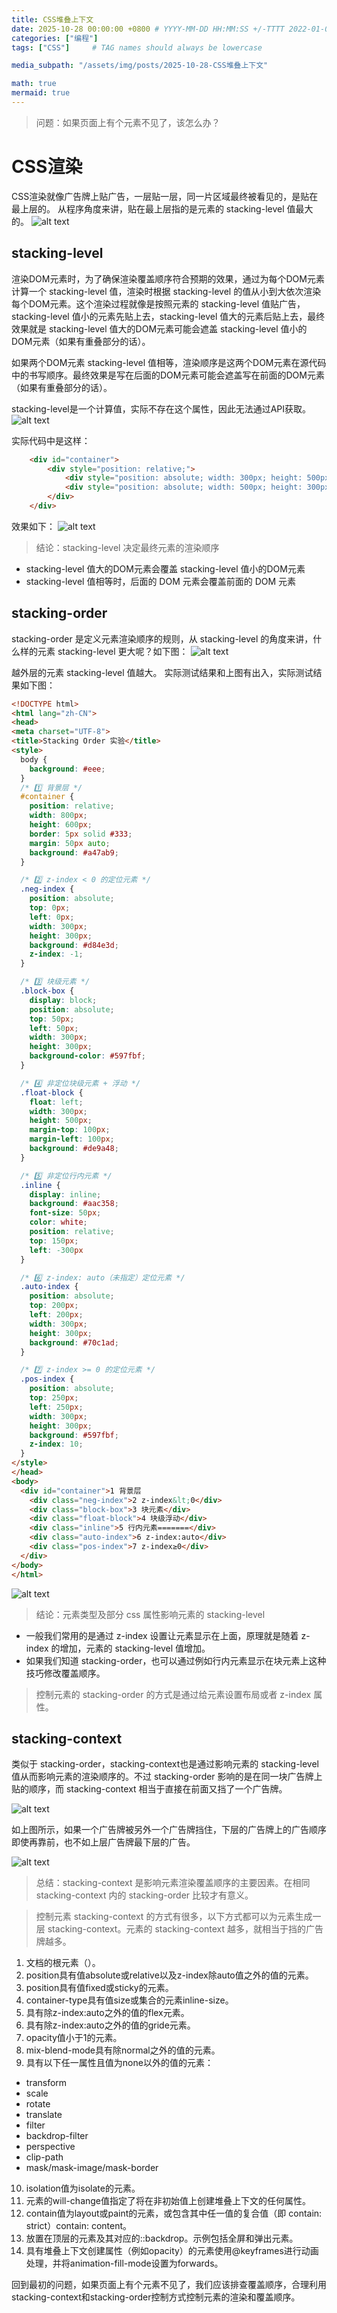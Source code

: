 ```yaml
---
title: CSS堆叠上下文
date: 2025-10-28 00:00:00 +0800 # YYYY-MM-DD HH:MM:SS +/-TTTT 2022-01-01 13:14:15 +0800 只写日期也行；不写秒也行；这样也行 2022-03-09T00:55:42+08:00
categories: ["编程"]
tags: ["CSS"]     # TAG names should always be lowercase

media_subpath: "/assets/img/posts/2025-10-28-CSS堆叠上下文"

math: true
mermaid: true
---
```


> 问题：如果页面上有个元素不见了，该怎么办？
# CSS渲染

CSS渲染就像广告牌上贴广告，一层贴一层，同一片区域最终被看见的，是贴在最上层的。
从程序角度来讲，贴在最上层指的是元素的 stacking-level 值最大的。
![alt text](image.png)

## stacking-level
渲染DOM元素时，为了确保渲染覆盖顺序符合预期的效果，通过为每个DOM元素计算一个 stacking-level 值，渲染时根据 stacking-level 的值从小到大依次渲染每个DOM元素。这个渲染过程就像是按照元素的 stacking-level 值贴广告，stacking-level 值小的元素先贴上去，stacking-level 值大的元素后贴上去，最终效果就是 stacking-level 值大的DOM元素可能会遮盖 stacking-level 值小的DOM元素（如果有重叠部分的话）。

如果两个DOM元素 stacking-level 值相等，渲染顺序是这两个DOM元素在源代码中的书写顺序。最终效果是写在后面的DOM元素可能会遮盖写在前面的DOM元素（如果有重叠部分的话）。

stacking-level是一个计算值，实际不存在这个属性，因此无法通过API获取。
![alt text](image-1.png)

实际代码中是这样：
```html 
    <div id="container">
        <div style="position: relative;">
            <div style="position: absolute; width: 300px; height: 500px; background-color: red;"></div>
            <div style="position: absolute; width: 500px; height: 300px; background-color: blue;"></div>
        </div>
    </div>
```
效果如下：
![alt text](image-4.png)

> 结论：stacking-level 决定最终元素的渲染顺序
- stacking-level 值大的DOM元素会覆盖 stacking-level 值小的DOM元素
- stacking-level 值相等时，后面的 DOM 元素会覆盖前面的 DOM 元素

## stacking-order
stacking-order 是定义元素渲染顺序的规则，从 stacking-level 的角度来讲，什么样的元素 stacking-level 更大呢？如下图：
![alt text](image-3.png)

越外层的元素 stacking-level 值越大。
实际测试结果和上图有出入，实际测试结果如下图：
```html
<!DOCTYPE html>
<html lang="zh-CN">
<head>
<meta charset="UTF-8">
<title>Stacking Order 实验</title>
<style>
  body {
    background: #eee;
  }
  /* 1️⃣ 背景层 */
  #container {
    position: relative;
    width: 800px;
    height: 600px;
    border: 5px solid #333;
    margin: 50px auto;
    background: #a47ab9;
  }

  /* 2️⃣ z-index < 0 的定位元素 */
  .neg-index {
    position: absolute;
    top: 0px;
    left: 0px;
    width: 300px;
    height: 300px;
    background: #d84e3d;
    z-index: -1;
  }

  /* 3️⃣ 块级元素 */
  .block-box {
    display: block;
    position: absolute;
    top: 50px;
    left: 50px;
    width: 300px;
    height: 300px;
    background-color: #597fbf;
  }

  /* 4️⃣ 非定位块级元素 + 浮动 */
  .float-block {
    float: left;
    width: 300px;
    height: 500px;
    margin-top: 100px;
    margin-left: 100px;
    background: #de9a48;
  }

  /* 5️⃣ 非定位行内元素 */
  .inline {
    display: inline;
    background: #aac358;
    font-size: 50px;
    color: white;
    position: relative;
    top: 150px;
    left: -300px
  }

  /* 6️⃣ z-index: auto（未指定）定位元素 */
  .auto-index {
    position: absolute;
    top: 200px;
    left: 200px;
    width: 300px;
    height: 300px;
    background: #70c1ad;
  }

  /* 7️⃣ z-index >= 0 的定位元素 */
  .pos-index {
    position: absolute;
    top: 250px;
    left: 250px;
    width: 300px;
    height: 300px;
    background: #597fbf;
    z-index: 10;
  }
</style>
</head>
<body>
  <div id="container">1 背景层
    <div class="neg-index">2 z-index&lt;0</div>
    <div class="block-box">3 块元素</div>
    <div class="float-block">4 块级浮动</div>
    <div class="inline">5 行内元素=======</div>
    <div class="auto-index">6 z-index:auto</div>
    <div class="pos-index">7 z-index≥0</div>
  </div>
</body>
</html>
```
![alt text](image-6.png)
> 结论：元素类型及部分 css 属性影响元素的 stacking-level
- 一般我们常用的是通过 z-index 设置让元素显示在上面，原理就是随着 z-index 的增加，元素的 stacking-level 值增加。
- 如果我们知道 stacking-order，也可以通过例如行内元素显示在块元素上这种技巧修改覆盖顺序。

> 控制元素的 stacking-order 的方式是通过给元素设置布局或者 z-index 属性。

## stacking-context
类似于 stacking-order，stacking-context也是通过影响元素的 stacking-level 值从而影响元素的渲染顺序的。不过 stacking-order 影响的是在同一块广告牌上贴的顺序，而 stacking-context 相当于直接在前面又挡了一个广告牌。

![alt text](image-8.png)

如上图所示，如果一个广告牌被另外一个广告牌挡住，下层的广告牌上的广告顺序即使再靠前，也不如上层广告牌最下层的广告。

![alt text](image-7.png)

> 总结：stacking-context 是影响元素渲染覆盖顺序的主要因素。在相同 stacking-context 内的 stacking-order 比较才有意义。

> 控制元素 stacking-context 的方式有很多，以下方式都可以为元素生成一层 stacking-context。元素的 stacking-context 越多，就相当于挡的广告牌越多。
1. 文档的根元素（<html>）。
2. position具有值absolute或relative以及z-index除auto值之外的值的元素。
3. position具有值fixed或sticky的元素。
4. container-type具有值size或集合的元素inline-size。
5. 具有除z-index:auto之外的值的flex元素。
6. 具有除z-index:auto之外的值的gride元素。
7. opacity值小于1的元素。
8. mix-blend-mode具有除normal之外的值的元素。
9. 具有以下任一属性且值为none以外的值的元素：
- transform
- scale
- rotate
- translate
- filter
- backdrop-filter
- perspective
- clip-path
- mask/mask-image/mask-border
10. isolation值为isolate的元素。
11. 元素的will-change值指定了将在非初始值上创建堆叠上下文的任何属性。
12. contain值为layout或paint的元素，或包含其中任一值的复合值（即 contain: strict）contain: content。
13. 放置在顶层的元素及其对应的::backdrop。示例包括全屏和弹出元素。
14. 具有堆叠上下文创建属性（例如opacity）的元素使用@keyframes进行动画处理，并将animation-fill-mode设置为forwards。

回到最初的问题，如果页面上有个元素不见了，我们应该排查覆盖顺序，合理利用stacking-context和stacking-order控制方式控制元素的渲染和覆盖顺序。